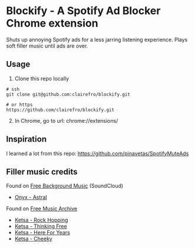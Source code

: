 # Blockify - A Spotify Ad Blocker Chrome extension

Shuts up annoying Spotify ads for a less jarring listening experience. Plays soft filler music until ads are over.

## Usage

1. Clone this repo locally

```
# ssh
git clone git@github.com:clairefro/blockify.git

# or https
https://github.com/clairefro/blockify.git
```

2. In Chrome, go to url: chrome://extensions/

## Inspiration

I learned a lot from this repo: https://github.com/pinavetas/SpotifyMuteAds

## Filler music credits

Found on [Free Background Music](https://soundcloud.com/freebmusic) (SoundCloud)

- [Onyx - Astral](https://soundcloud.com/freebmusic/onyx-astral-freebackgroundmusic)

Found on [Free Music Archive](https://freemusicarchive.org/)

- [Ketsa - Rock Hopping](https://freemusicarchive.org/music/Ketsa)
- [Ketsa - Thinking Free](https://freemusicarchive.org/music/Ketsa)
- [Ketsa - Here For Years](https://freemusicarchive.org/music/Ketsa)
- [Ketsa - Cheeky](https://freemusicarchive.org/music/Ketsa)

